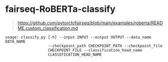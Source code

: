 # fairseq-RoBERTa-classify

> https://github.com/pytorch/fairseq/blob/main/examples/roberta/README.custom_classification.md

```
usage: classify.py [-h] --input INPUT --output OUTPUT --data_name DATA_NAME
                   --checkpoint_path CHECKPOINT_PATH --checkpoint_file
                   CHECKPOINT_FILE --classification_head_name
                   CLASSIFICATION_HEAD_NAME
```
